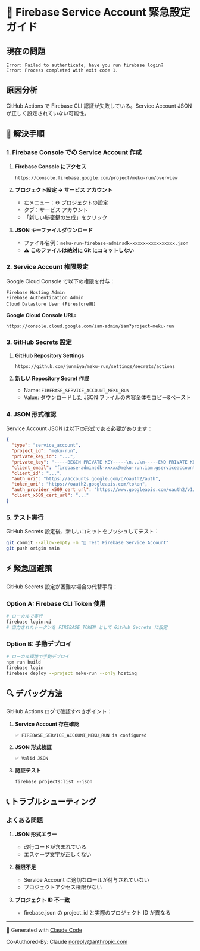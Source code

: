 # 🔐 Firebase Service Account 緊急設定ガイド

## 現在の問題
```
Error: Failed to authenticate, have you run firebase login?
Error: Process completed with exit code 1.
```

## 原因分析
GitHub Actions で Firebase CLI 認証が失敗している。Service Account JSON が正しく設定されていない可能性。

## 🚀 解決手順

### 1. Firebase Console での Service Account 作成

1. **Firebase Console にアクセス**
   ```
   https://console.firebase.google.com/project/meku-run/overview
   ```

2. **プロジェクト設定 → サービス アカウント**
   - 左メニュー：⚙️ プロジェクトの設定
   - タブ：サービス アカウント
   - 「新しい秘密鍵の生成」をクリック

3. **JSON キーファイルダウンロード**
   - ファイル名例：`meku-run-firebase-adminsdk-xxxxx-xxxxxxxxxx.json`
   - **⚠️ このファイルは絶対に Git にコミットしない**

### 2. Service Account 権限設定

Google Cloud Console で以下の権限を付与：

```
Firebase Hosting Admin
Firebase Authentication Admin  
Cloud Datastore User (Firestore用)
```

**Google Cloud Console URL:**
```
https://console.cloud.google.com/iam-admin/iam?project=meku-run
```

### 3. GitHub Secrets 設定

1. **GitHub Repository Settings**
   ```
   https://github.com/junmiya/meku-run/settings/secrets/actions
   ```

2. **新しい Repository Secret 作成**
   - Name: `FIREBASE_SERVICE_ACCOUNT_MEKU_RUN`
   - Value: ダウンロードした JSON ファイルの内容全体をコピー&ペースト

### 4. JSON 形式確認

Service Account JSON は以下の形式である必要があります：

```json
{
  "type": "service_account",
  "project_id": "meku-run",
  "private_key_id": "...",
  "private_key": "-----BEGIN PRIVATE KEY-----\n...\n-----END PRIVATE KEY-----\n",
  "client_email": "firebase-adminsdk-xxxxx@meku-run.iam.gserviceaccount.com",
  "client_id": "...",
  "auth_uri": "https://accounts.google.com/o/oauth2/auth",
  "token_uri": "https://oauth2.googleapis.com/token",
  "auth_provider_x509_cert_url": "https://www.googleapis.com/oauth2/v1/certs",
  "client_x509_cert_url": "..."
}
```

### 5. テスト実行

GitHub Secrets 設定後、新しいコミットをプッシュしてテスト：

```bash
git commit --allow-empty -m "🔧 Test Firebase Service Account"
git push origin main
```

## ⚡ 緊急回避策

GitHub Secrets 設定が困難な場合の代替手段：

### Option A: Firebase CLI Token 使用

```bash
# ローカルで実行
firebase login:ci
# 出力されたトークンを FIREBASE_TOKEN として GitHub Secrets に設定
```

### Option B: 手動デプロイ

```bash
# ローカル環境で手動デプロイ
npm run build
firebase login
firebase deploy --project meku-run --only hosting
```

## 🔍 デバッグ方法

GitHub Actions ログで確認すべきポイント：

1. **Service Account 存在確認**
   ```
   ✅ FIREBASE_SERVICE_ACCOUNT_MEKU_RUN is configured
   ```

2. **JSON 形式検証**
   ```
   ✅ Valid JSON
   ```

3. **認証テスト**
   ```
   firebase projects:list --json
   ```

## 📞 トラブルシューティング

### よくある問題

1. **JSON 形式エラー**
   - 改行コードが含まれている
   - エスケープ文字が正しくない

2. **権限不足**
   - Service Account に適切なロールが付与されていない
   - プロジェクトアクセス権限がない

3. **プロジェクト ID 不一致**
   - firebase.json の project_id と実際のプロジェクト ID が異なる

---

🤖 Generated with [Claude Code](https://claude.ai/code)

Co-Authored-By: Claude <noreply@anthropic.com>